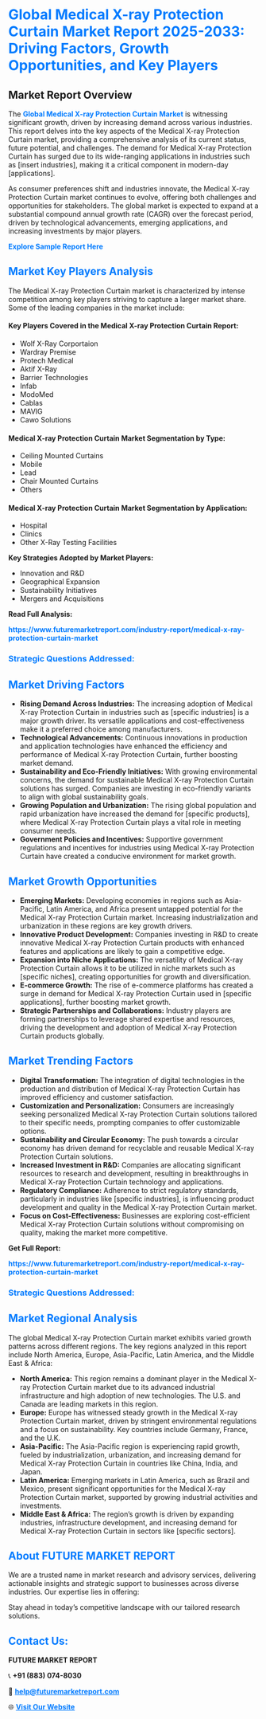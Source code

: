 <h1 style="color: #007BFF;">Global Medical X-ray Protection Curtain Market Report 2025-2033: Driving Factors, Growth Opportunities, and Key Players</h1>

<section id="overview">
<h2>Market Report Overview</h2>
<p>The <a href="https://www.futuremarketreport.com/industry-report/medical-x-ray-protection-curtain-market" style="color: #007BFF; text-decoration: none;"><strong>Global Medical X-ray Protection Curtain Market</strong></a> is witnessing significant growth, driven by increasing demand across various industries. This report delves into the key aspects of the Medical X-ray Protection Curtain market, providing a comprehensive analysis of its current status, future potential, and challenges. The demand for Medical X-ray Protection Curtain has surged due to its wide-ranging applications in industries such as [insert industries], making it a critical component in modern-day [applications].</p>
<p>As consumer preferences shift and industries innovate, the Medical X-ray Protection Curtain market continues to evolve, offering both challenges and opportunities for stakeholders. The global market is expected to expand at a substantial compound annual growth rate (CAGR) over the forecast period, driven by technological advancements, emerging applications, and increasing investments by major players.</p>
</section>

<section id="overview">
<p><a href="https://www.futuremarketreport.com/request-sample/reportId=56637" style="color: #007BFF; text-decoration: none;"><strong>Explore Sample Report Here</strong></a></p>
</section>

<section id="key-players">
<h2 style="color: #007BFF;">Market Key Players Analysis</h2>
<p>The Medical X-ray Protection Curtain market is characterized by intense competition among key players striving to capture a larger market share. Some of the leading companies in the market include:</p>
<h4>Key Players Covered in the Medical X-ray Protection Curtain Report:</h4>
<ul><li>Wolf X-Ray Corportaion</li><li>Wardray Premise</li><li>Protech Medical</li><li>Aktif X-Ray</li><li>Barrier Technologies</li><li>Infab</li><li>ModoMed</li><li>Cablas</li><li>MAVIG</li><li>Cawo Solutions</li></ul>
<h4>Medical X-ray Protection Curtain Market Segmentation by Type:</h4>
<ul><li>Ceiling Mounted Curtains</li><li>Mobile</li><li>Lead</li><li>Chair Mounted Curtains</li><li>Others</li></ul>

<h4>Medical X-ray Protection Curtain Market Segmentation by Application:</h4>
<ul><li>Hospital</li><li>Clinics</li><li>Other X-Ray Testing Facilities</li></ul>
<p><strong>Key Strategies Adopted by Market Players:</strong></p>
<ul>
<li>Innovation and R&D</li>
<li>Geographical Expansion</li>
<li>Sustainability Initiatives</li>
<li>Mergers and Acquisitions</li>
</ul>
</section>

<section>
<p><strong>Read Full Analysis: </strong></p><a href="https://www.futuremarketreport.com/industry-report/medical-x-ray-protection-curtain-market" style="color: #007BFF; text-decoration: none;"><strong>https://www.futuremarketreport.com/industry-report/medical-x-ray-protection-curtain-market</strong></a>
<h3 style="color: #007BFF;">Strategic Questions Addressed:</h3>
</section>

<section id="driving-factors">
<h2 style="color: #007BFF;">Market Driving Factors</h2>
<ul>
<li><strong>Rising Demand Across Industries:</strong> The increasing adoption of Medical X-ray Protection Curtain in industries such as [specific industries] is a major growth driver. Its versatile applications and cost-effectiveness make it a preferred choice among manufacturers.</li>
<li><strong>Technological Advancements:</strong> Continuous innovations in production and application technologies have enhanced the efficiency and performance of Medical X-ray Protection Curtain, further boosting market demand.</li>
<li><strong>Sustainability and Eco-Friendly Initiatives:</strong> With growing environmental concerns, the demand for sustainable Medical X-ray Protection Curtain solutions has surged. Companies are investing in eco-friendly variants to align with global sustainability goals.</li>
<li><strong>Growing Population and Urbanization:</strong> The rising global population and rapid urbanization have increased the demand for [specific products], where Medical X-ray Protection Curtain plays a vital role in meeting consumer needs.</li>
<li><strong>Government Policies and Incentives:</strong> Supportive government regulations and incentives for industries using Medical X-ray Protection Curtain have created a conducive environment for market growth.</li>
</ul>
</section>

<section id="growth-opportunities">
<h2 style="color: #007BFF;">Market Growth Opportunities</h2>
<ul>
<li><strong>Emerging Markets:</strong> Developing economies in regions such as Asia-Pacific, Latin America, and Africa present untapped potential for the Medical X-ray Protection Curtain market. Increasing industrialization and urbanization in these regions are key growth drivers.</li>
<li><strong>Innovative Product Development:</strong> Companies investing in R&D to create innovative Medical X-ray Protection Curtain products with enhanced features and applications are likely to gain a competitive edge.</li>
<li><strong>Expansion into Niche Applications:</strong> The versatility of Medical X-ray Protection Curtain allows it to be utilized in niche markets such as [specific niches], creating opportunities for growth and diversification.</li>
<li><strong>E-commerce Growth:</strong> The rise of e-commerce platforms has created a surge in demand for Medical X-ray Protection Curtain used in [specific applications], further boosting market growth.</li>
<li><strong>Strategic Partnerships and Collaborations:</strong> Industry players are forming partnerships to leverage shared expertise and resources, driving the development and adoption of Medical X-ray Protection Curtain products globally.</li>
</ul>
</section>

<section id="trending-factors">
<h2 style="color: #007BFF;">Market Trending Factors</h2>
<ul>
<li><strong>Digital Transformation:</strong> The integration of digital technologies in the production and distribution of Medical X-ray Protection Curtain has improved efficiency and customer satisfaction.</li>
<li><strong>Customization and Personalization:</strong> Consumers are increasingly seeking personalized Medical X-ray Protection Curtain solutions tailored to their specific needs, prompting companies to offer customizable options.</li>
<li><strong>Sustainability and Circular Economy:</strong> The push towards a circular economy has driven demand for recyclable and reusable Medical X-ray Protection Curtain solutions.</li>
<li><strong>Increased Investment in R&D:</strong> Companies are allocating significant resources to research and development, resulting in breakthroughs in Medical X-ray Protection Curtain technology and applications.</li>
<li><strong>Regulatory Compliance:</strong> Adherence to strict regulatory standards, particularly in industries like [specific industries], is influencing product development and quality in the Medical X-ray Protection Curtain market.</li>
<li><strong>Focus on Cost-Effectiveness:</strong> Businesses are exploring cost-efficient Medical X-ray Protection Curtain solutions without compromising on quality, making the market more competitive.</li>
</ul>
</section>

<section>
<p><strong>Get Full Report: </strong></p><a href="https://www.futuremarketreport.com/industry-report/medical-x-ray-protection-curtain-market" style="color: #007BFF; text-decoration: none;"><strong>https://www.futuremarketreport.com/industry-report/medical-x-ray-protection-curtain-market</strong></a>
<h3 style="color: #007BFF;">Strategic Questions Addressed:</h3>
</section>


<section id="regional-analysis">
<h2 style="color: #007BFF;">Market Regional Analysis</h2>
<p>The global Medical X-ray Protection Curtain market exhibits varied growth patterns across different regions. The key regions analyzed in this report include North America, Europe, Asia-Pacific, Latin America, and the Middle East & Africa:</p>
<ul>
<li><strong>North America:</strong> This region remains a dominant player in the Medical X-ray Protection Curtain market due to its advanced industrial infrastructure and high adoption of new technologies. The U.S. and Canada are leading markets in this region.</li>
<li><strong>Europe:</strong> Europe has witnessed steady growth in the Medical X-ray Protection Curtain market, driven by stringent environmental regulations and a focus on sustainability. Key countries include Germany, France, and the U.K.</li>
<li><strong>Asia-Pacific:</strong> The Asia-Pacific region is experiencing rapid growth, fueled by industrialization, urbanization, and increasing demand for Medical X-ray Protection Curtain in countries like China, India, and Japan.</li>
<li><strong>Latin America:</strong> Emerging markets in Latin America, such as Brazil and Mexico, present significant opportunities for the Medical X-ray Protection Curtain market, supported by growing industrial activities and investments.</li>
<li><strong>Middle East & Africa:</strong> The region’s growth is driven by expanding industries, infrastructure development, and increasing demand for Medical X-ray Protection Curtain in sectors like [specific sectors].</li>
</ul>
</section>

<footer>
<h2 style="color: #007BFF;">About FUTURE MARKET REPORT</h2>
<p>We are a trusted name in market research and advisory services, delivering actionable insights and strategic support to businesses across diverse industries. Our expertise lies in offering:</p>

<p>Stay ahead in today’s competitive landscape with our tailored research solutions.</p>

<h2 style="color: #007BFF;">Contact Us:</h2>
<p><strong>FUTURE MARKET REPORT</strong></p>
<p>📞 <strong>+91 (883) 074-8030</strong></p>
<p>📧 <strong><a href="mailto:help@futuremarketreport.com" style="color: #007BFF;">help@futuremarketreport.com</a></strong></p>
<p>🌐 <strong><a href="https://www.futuremarketreport.com/" style="color: #007BFF;">Visit Our Website</a></strong></p>
</footer>